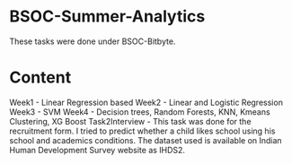 # BSOC-Summer-Analytics
These tasks were done under BSOC-Bitbyte.

# Content
Week1 - Linear Regression based
Week2 - Linear and Logistic Regression
Week3 - SVM
Week4 - Decision trees, Random Forests, KNN, Kmeans Clustering, XG Boost
Task2Interview - This task was done for the recruitment form. I tried to predict whether a child likes school using his school and academics conditions. The dataset used is available on Indian Human Development Survey website as IHDS2.
